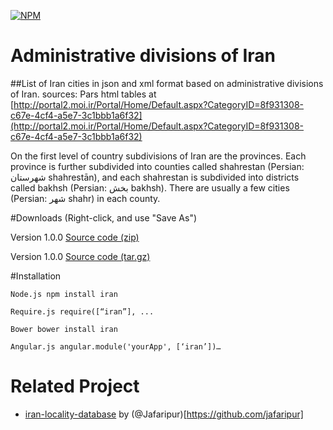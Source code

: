 [![NPM](https://nodei.co/npm/iran.png?downloads=true&downloadRank=true&stars=true)](https://nodei.co/npm/iran/)

# Administrative divisions of Iran
##List of Iran cities in json and xml format based on administrative divisions of Iran.
sources: Pars html tables at [http://portal2.moi.ir/Portal/Home/Default.aspx?CategoryID=8f931308-c67e-4cf4-a5e7-3c1bbb1a6f32](http://portal2.moi.ir/Portal/Home/Default.aspx?CategoryID=8f931308-c67e-4cf4-a5e7-3c1bbb1a6f32)

On the first level of country subdivisions of Iran are the provinces.
Each province is further subdivided into counties called shahrestan (Persian: شهرستان shahrestān‎), and each shahrestan is subdivided into districts called bakhsh (Persian: بخش bakhsh‎). There are usually a few cities (Persian: شهر shahr‎) in each county.

#Downloads (Right-click, and use "Save As")

 Version 1.0.0 [Source code (zip)](https://github.com/arastu/iran/archive/1.0.0.zip)

 Version 1.0.0 [Source code (tar.gz)](https://github.com/arastu/iran/archive/1.0.0.tar.gz)

#Installation

```Node.js npm install iran```

```Require.js require([“iran”], ...```

```Bower bower install iran```

```Angular.js angular.module('yourApp', [‘iran’])…```

# Related Project
- [iran-locality-database](https://github.com/jafaripur/iran-locality-database) by (@Jafaripur)[https://github.com/jafaripur]
